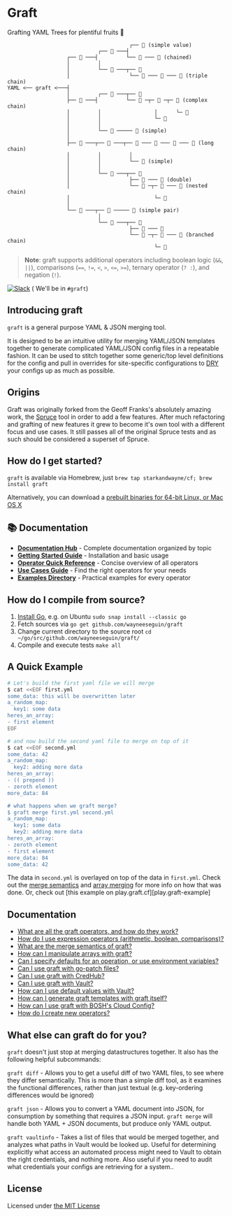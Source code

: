 # Graft

Grafting YAML Trees for plentiful fruits 🤪

```
                                       ┌── 🍃 (simple value)
                             ┌── 🌿 ───┤
                   ┌── 🌲 ───┤         └── 🍂 ─── 🍁 (chained)
                   │         │
                   │         └── 🌱 ───┬── 🌸
                   │                   └── 🌼 ─── 🌺 ─── 🌻 (triple chain)
YAML <── graft <───┤
                   │         ┌── 🌾 ───┬── 🍃
                   ├── 🌳 ───┤         └── 🍂 ─┬─ 🍁 ─┬─ 🌸 (complex chain)
                   │         │                 │      └─ 🌼
                   │         │                 └─ 🌺
                   │         │
                   │         └── 🌿 ───── 🌻 (simple)
                   │
                   ├── 🌴 ───┬── 🌱 ───┬── 🍃 ─── 🍂 ─── 🍁 ─── 🌸 (long chain)
                   │         │         │
                   │         │         └── 🌼 (simple)
                   │         │
                   │         └── 🌾 ───┬── 🌺
                   │                   ├── 🌻 ─── 🍃 (double)
                   │                   └── 🍂 ─┬─ 🍁 ─── 🌸 (nested chain)
                   │                           └─ 🌼
                   │
                   └── 🌵 ───┬── 🌺 ───── 🌻 (simple pair)
                             │
                             └── 🌿 ───┬── 🍃
                                       ├── 🍂 ─── 🍁
                                       └── 🌸 ─┬─ 🌼 ─── 🌺 (branched chain)
                                               └─ 🌻
```

> **Note**: graft supports additional operators including boolean logic (`&&`, `||`), comparisons (`==`, `!=`, `<`, `>`, `<=`, `>=`), ternary operator (`? :`), and negation (`!`).

[![Slack][slack-badge]][slack-channel] ( We'll be in `#graft`)

## Introducing graft

`graft` is a general purpose YAML & JSON merging tool.

It is designed to be an intuitive utility for merging YAML/JSON templates together
to generate complicated YAML/JSON config files in a repeatable fashion. It can be used
to stitch together some generic/top level definitions for the config and pull in overrides
for site-specific configurations to [DRY][dry-definition] your configs up as much as possible.

## Origins

Graft was originally forked from the Geoff Franks's absolutely amazing work, the [Spruce](https://github.com/geofffranks/spruce/tree/main) tool in order to add a few features. After much refactoring and grafting of new features it grew to become it's own tool with a different focus and use cases. It still passes all of the original Spruce tests and as such should be considered a superset of Spruce.

## How do I get started?

`graft` is available via Homebrew, just `brew tap starkandwayne/cf; brew install graft`

Alternatively, you can download a [prebuilt binaries for 64-bit Linux, or Mac OS X][releases]

## 📚 Documentation

- **[Documentation Hub](docs/index.md)** - Complete documentation organized by topic
- **[Getting Started Guide](docs/getting-started.md)** - Installation and basic usage
- **[Operator Quick Reference](docs/reference/operator-quick-reference.md)** - Concise overview of all operators
- **[Use Cases Guide](docs/reference/use-cases.md)** - Find the right operators for your needs
- **[Examples Directory](examples/)** - Practical examples for every operator

## How do I compile from source?

1. [Install Go][install-go], e.g. on Ubuntu `sudo snap install --classic go`
1. Fetch sources via `go get github.com/wayneeseguin/graft`
1. Change current directory to the source root `cd ~/go/src/github.com/wayneeseguin/graft/`
1. Compile and execute tests `make all`

## A Quick Example

```sh
# Let's build the first yaml file we will merge
$ cat <<EOF first.yml
some_data: this will be overwritten later
a_random_map:
  key1: some data
heres_an_array:
- first element
EOF

# and now build the second yaml file to merge on top of it
$ cat <<EOF second.yml
some_data: 42
a_random_map:
  key2: adding more data
heres_an_array:
- (( prepend ))
- zeroth element
more_data: 84

# what happens when we graft merge?
$ graft merge first.yml second.yml
a_random_map:
  key1: some data
  key2: adding more data
heres_an_array:
- zeroth element
- first element
more_data: 84
some_data: 42
```

The data in `second.yml` is overlayed on top of the data in `first.yml`. Check out the
[merge semantics][merge-semantics] and [array merging][array-merge] for more info on how that was done. Or,
check out [this example on play.graft.cf][play.graft-example]

## Documentation

- [What are all the graft operators, and how do they work?][operator-docs]
- [How do I use expression operators (arithmetic, boolean, comparisons)?][expression-operators]
- [What are the merge semantics of graft?][merge-semantics]
- [How can I manipulate arrays with graft?][array-merge]
- [Can I specify defaults for an operation, or use environment variables?][env-var-defaults]
- [Can I use graft with go-patch files?][go-patch-support]
- [Can I use graft with CredHub?][credhub-support]
- [Can I use graft with Vault?][vault-support]
- [How can I use default values with Vault?][vault-defaults]
- [How can I generate graft templates with graft itself?][defer]
- [How can I use graft with BOSH's Cloud Config?][cloud-config-support]
- [How do I create new operators?][operator-api]

## What else can graft do for you?

`graft` doesn't just stop at merging datastructures together. It also has the following
helpful subcommands:

`graft diff` - Allows you to get a useful diff of two YAML files, to see where they differ
semantically. This is more than a simple diff tool, as it examines the functional differences,
rather than just textual (e.g. key-ordering differences would be ignored)

`graft json` - Allows you to convert a YAML document into JSON, for consumption by something
that requires a JSON input. `graft merge` will handle both YAML + JSON documents, but produce
only YAML output.

`graft vaultinfo` - Takes a list of files that would be merged together, and analyzes what paths
in Vault would be looked up. Useful for determining explicitly what access an automated process
might need to Vault to obtain the right credentials, and nothing more. Also useful if you need
to audit what credentials your configs are retrieving for a system..

## License

Licensed under [the MIT License][license]


[slack-channel]:        https://cloudfoundry.slack.com/messages/graft/
[slack-badge]:          http://slack.cloudfoundry.org/badge.svg
[dry-definition]:       https://en.wikipedia.org/wiki/Don%27t_repeat_yourself
[releases]:             https://github.com/wayneeseguin/graft/releases/
[operator-docs]:        https://github.com/wayneeseguin/graft/blob/master/docs/operators/README.md
[expression-operators]: https://github.com/wayneeseguin/graft/blob/master/docs/operators/expression-operators.md
[merge-semantics]:      https://github.com/wayneeseguin/graft/blob/master/docs/concepts/merging.md
[array-merge]:          https://github.com/wayneeseguin/graft/blob/master/docs/concepts/array-merging.md
[env-var-defaults]:     https://github.com/wayneeseguin/graft/blob/master/docs/concepts/environment-variables.md
[go-patch-support]:     https://github.com/wayneeseguin/graft/blob/master/docs/integrations/go-patch.md
[credhub-support]:      https://github.com/wayneeseguin/graft/blob/master/docs/integrations/credhub.md
[vault-support]:        https://github.com/wayneeseguin/graft/blob/master/docs/guides/vault-integration.md
[vault-defaults]:       https://github.com/wayneeseguin/graft/blob/master/docs/guides/vault-integration.md
[defer]:                https://github.com/wayneeseguin/graft/blob/master/docs/guides/meta-programming.md
[cloud-config-support]: https://github.com/wayneeseguin/graft/blob/master/docs/integrations/bosh.md
[operator-api]:         https://github.com/wayneeseguin/graft/blob/master/docs/development/operator-api.md
[license]:              https://github.com/wayneeseguin/graft/blob/master/LICENSE
[install-go]:           https://golang.org/doc/install
